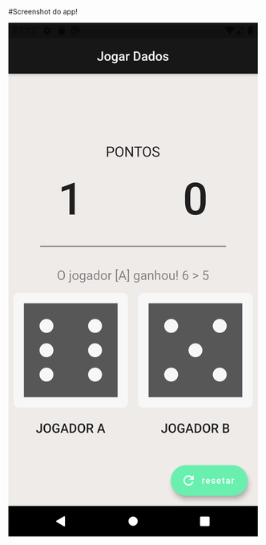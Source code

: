 #Screenshot do app!

<img src="https://github.com/peagape/dadoos-estrutura-inicial-flutter/blob/main/Screenshot_1631063560.png?raw=true">
